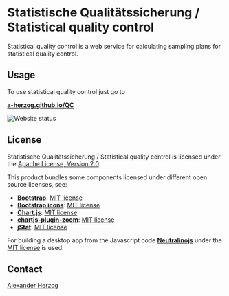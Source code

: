 # Statistische Qualitätssicherung / Statistical quality control

Statistical quality control is a web service for calculating sampling plans for statistical quality control.

## Usage

To use statistical quality control just go to

**[a-herzog.github.io/QC](https://a-herzog.github.io/QC)**

![Website status](https://img.shields.io/website?url=https%3A%2F%2Fa-herzog.github.io%2FQC%2F)

<!--
You can also download queue calculator as an offline usable Windows application:

**[QC.exe](https://github.com/A-Herzog/QC/releases/latest/download/QC.exe)**
-->

## License

Statistische Qualitätssicherung / Statistical quality control is licensed under the [Apache License, Version 2.0](https://www.apache.org/licenses/LICENSE-2.0).

This product bundles some components licensed under different open source licenses, see:

- [**Bootstrap**](https://getbootstrap.com/): [MIT license](https://opensource.org/license/mit/)
- [**Bootstrap icons**](https://icons.getbootstrap.com): [MIT license](https://opensource.org/license/mit/)
- [**Chart.js**](https://www.chartjs.org): [MIT license](https://opensource.org/license/mit/)
- [**chartjs-plugin-zoom**](https://www.chartjs.org/chartjs-plugin-zoom/latest/): [MIT license](https://opensource.org/license/mit/)
- [**jStat**](http://jstat.github.io/): [MIT license](https://opensource.org/license/mit/)

For building a desktop app from the Javascript code [**Neutralinojs**](https://neutralino.js.org/) under the
[MIT license](https://opensource.org/license/mit/) is used.

## Contact

[Alexander Herzog](https://github.com/A-Herzog)